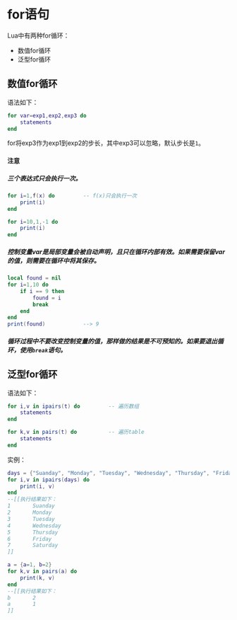 # for语句

Lua中有两种for循环：

* 数值for循环
* 泛型for循环

## 数值for循环

语法如下：

```lua
for var=exp1,exp2,exp3 do
    statements
end
```

for将exp3作为exp1到exp2的步长，其中exp3可以忽略，默认步长是`1`。

#### 注意

##### 三个表达式只会执行一次。

```lua
for i=1,f(x) do         -- f(x)只会执行一次
    print(i)
end

for i=10,1,-1 do
    print(i)
end
```

##### 控制变量var是局部变量会被自动声明，且只在循环内部有效。如果需要保留var的值，则需要在循环中将其保存。

```lua
local found = nil
for i=1,10 do
    if i == 9 then
        found = i
        break
    end
end
print(found)            --> 9
```

##### 循环过程中不要改变控制变量的值，那样做的结果是不可预知的。如果要退出循环，使用`break`语句。

## 泛型for循环

语法如下：

```lua
for i,v in ipairs(t) do         -- 遍历数组
    statements
end

for k,v in pairs(t) do          -- 遍历table
    statements
end
```

实例：

```lua
days = {"Suanday", "Monday", "Tuesday", "Wednesday", "Thursday", "Friday", "Saturday"}
for i,v in ipairs(days) do
    print(i, v)
end
--[[执行结果如下：
1       Suanday
2       Monday
3       Tuesday
4       Wednesday
5       Thursday
6       Friday
7       Saturday
]]

a = {a=1, b=2}
for k,v in pairs(a) do
    print(k, v)
end
--[[执行结果如下：
b       2
a       1
]]
```
